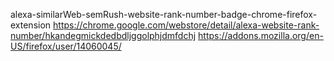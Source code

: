 alexa-similarWeb-semRush-website-rank-number-badge-chrome-firefox-extension
https://chrome.google.com/webstore/detail/alexa-website-rank-number/hkandegmickdedbdljggolphjdmfdchj
https://addons.mozilla.org/en-US/firefox/user/14060045/
